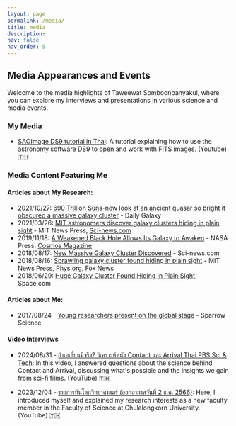 ```yaml
---
layout: page
permalink: /media/
title: media
description: 
nav: false
nav_order: 5
---
```


## Media Appearances and Events
Welcome to the media highlights of Taweewat Somboonpanyakul, where you can explore my interviews and presentations in various science and media events.

### My Media

- [SAOImage DS9 tutorial in Thai](https://youtu.be/o-kR19CRX64?si=5IoENH4Yb4YYWVN8): A tutorial explaining how to use the astronomy software DS9 to open and work with FITS images. (Youtube) 🇹🇭

### Media Content Featuring Me

#### Articles about My Research:
- 2021/10/27: [690 Trillion Suns-new look at an ancient quasar so bright it obscured a massive
galaxy cluster](https://dailygalaxy.com/2021/10/690-trillion-suns-new-look-at-an-ancient-quasar-so-bright-it-obscured-a-massive-galaxy-cluster/) - Daily Galaxy
- 2021/03/26: [MIT astronomers discover galaxy clusters hiding in plain sight](https://news.mit.edu/2021/mit-astronomers-discover-new-galaxy-clusters-hiding-plain-sight-0326) - MIT News Press, [Sci-news.com](https://www.sci.news/astronomy/chips-survey-three-galaxy-clusters-09524.html)
- 2019/11/18: [A Weakened Black Hole Allows Its Galaxy to Awaken](https://www.nasa.gov/image-article/weakened-black-hole-allows-galaxy-awaken/) - NASA Press, [Cosmos Magazine](https://cosmosmagazine.com/space/a-weakened-black-hole-allows-its-galaxy-to-awaken/)
- 2018/08/17: [New Massive Galaxy Cluster Discovered](https://www.sci.news/astronomy/new-massive-galaxy-cluster-06317.html) - Sci-news.com
- 2018/08/16: [Sprawling galaxy cluster found hiding in plain sight](https://news.mit.edu/2018/sprawling-galaxy-cluster-found-hiding-plain-sight-0816) - MIT News Press, [Phys.org](https://phys.org/news/2018-08-sprawling-galaxy-cluster-plain-sight.html), [Fox News](https://www.foxnews.com/science/sprawling-galaxy-cluster-discovered-hiding-in-plain-sight)
- 2018/06/29: [Huge Galaxy Cluster Found Hiding in Plain Sight
](https://www.space.com/41026-huge-galaxy-cluster-hiding-plain-sight.html) - Space.com

#### Articles about Me: 
- 2017/08/24 - [Young researchers present on the global stage](https://medium.com/sparrow/young-researchers-present-on-the-global-stage-part-6-1a24b73e1a9d#:~:text=Somboonpanyakul%20%E2%80%94%20MIT%2C%20USA-,Taweewat%20Somboonpanyakul,-PhD%20Student%20at) - Sparrow Science

#### Video Interviews
- 2024/08/31 - [ถ้าเอเลี่ยนมีจริง? วิเคราะห์หนัง Contact และ Arrival Thai PBS Sci & Tech](https://youtu.be/hiG9_OEJdn8?si=RXM2MJ6LjsAmV6I8): In this video, I answered questions about the science behind Contact and Arrival, discussing what's possible and the insights we gain from sci-fi films. (YouTube) 🇹🇭

- 2023/12/04 - [รายการทันโลกวิทยาศาสตร์ (ออกอากาศวันที่ 2 ธ.ค. 2566)](https://youtu.be/CC4DA-3SxSM?si=qBVYMBbNqm08bQkG): Here, I introduced myself and explained my research interests as a new faculty member in the Faculty of Science at Chulalongkorn University. (YouTube) 🇹🇭

